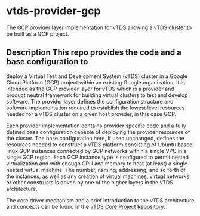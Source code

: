 # vtds-provider-gcp

The GCP provider layer implementation for vTDS allowing a vTDS cluster
to be built as a GCP project.

## Description This repo provides the code and a base configuration to
deploy a Virtual Test and Development System (vTDS) cluster in a
Google Cloud Platform (GCP) project within an existing Google
organization. It is intended as the GCP provider layer for vTDS which
is a provider and product neutral framework for building virtual
clusters to test and develop software. The provider layer defines the
configuration structure and software implementation required to
establish the lowest level resources needed for a vTDS cluster on a
given host provider, in this case GCP.

Each provider implementation contains provider specific code and a fully
defined base configuration capable of deploying the provider resources
of the cluster. The base configuration here, if used unchanged, defines
the resources needed to construct a vTDS platform consisting of Ubuntu
based linux GCP instances connected by GCP networks within a single VPC
in a single GCP region. Each GCP instance type is configured to permit
nested virtualization and with enough CPU and memory to host (at least)
a single nested virtual machine. The number, naming, addressing, and so
forth of the instances, as well as any creation of virtual machines,
virtual networks or other constructs is driven by one of the higher
layers in the vTDS architecture.

The core driver mechanism and a brief introduction to the vTDS
architecture and concepts can be found in the [vTDS Core Project
Repository](https://github.com/Cray-HPE/vtds-core/tree/main).

